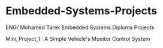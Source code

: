 # Embedded-Systems-Projects
ENG/ Mohamed Tarek Embedded Systems Diploma Projects 

Mini_Project_1 : A Simple Vehicle's Monitor Control System 
